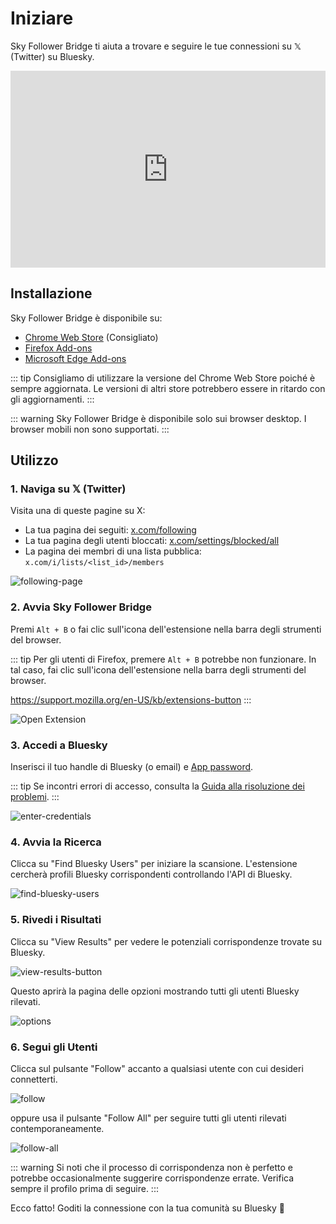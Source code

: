 # Iniziare

Sky Follower Bridge ti aiuta a trovare e seguire le tue connessioni su 𝕏 (Twitter) su Bluesky.

<iframe width="100%" height="315" src="https://www.youtube.com/embed/dfMK07PJeL4?si=SDC7P8basmoOOdjw" title="YouTube video player" frameborder="0" allow="accelerometer; autoplay; clipboard-write; encrypted-media; gyroscope; picture-in-picture; web-share" referrerpolicy="strict-origin-when-cross-origin" allowfullscreen></iframe>


## Installazione

Sky Follower Bridge è disponibile su:

- [Chrome Web Store](https://chrome.google.com/webstore/detail/sky-follower-bridge/behhbpbpmailcnfbjagknjngnfdojpko) (Consigliato)
- [Firefox Add-ons](https://addons.mozilla.org/en-US/firefox/addon/sky-follower-bridge/)
- [Microsoft Edge Add-ons](https://microsoftedge.microsoft.com/addons/detail/sky-follower-bridge/dpeolmdblhfolkhlhbhlofkkpaojnnbb)

::: tip
Consigliamo di utilizzare la versione del Chrome Web Store poiché è sempre aggiornata. Le versioni di altri store potrebbero essere in ritardo con gli aggiornamenti.
:::

::: warning
Sky Follower Bridge è disponibile solo sui browser desktop. I browser mobili non sono supportati.
:::

## Utilizzo

### 1. Naviga su 𝕏 (Twitter)

Visita una di queste pagine su X:
- La tua pagina dei seguiti: [x.com/following](https://x.com/following)
- La tua pagina degli utenti bloccati: [x.com/settings/blocked/all](https://x.com/settings/blocked/all)
- La pagina dei membri di una lista pubblica: `x.com/i/lists/<list_id>/members`

![following-page](/images/following-page.png)

### 2. Avvia Sky Follower Bridge

Premi `Alt + B` o fai clic sull'icona dell'estensione nella barra degli strumenti del browser.

::: tip
Per gli utenti di Firefox, premere `Alt + B` potrebbe non funzionare. In tal caso, fai clic sull'icona dell'estensione nella barra degli strumenti del browser.

https://support.mozilla.org/en-US/kb/extensions-button
:::

![Open Extension](/images/open-extension.png)

### 3. Accedi a Bluesky

Inserisci il tuo handle di Bluesky (o email) e [App password](https://bsky.app/settings/app-passwords).

::: tip
Se incontri errori di accesso, consulta la [Guida alla risoluzione dei problemi](/troubleshooting).
:::

![enter-credentials](/images/enter-credentials.png)

### 4. Avvia la Ricerca

Clicca su "Find Bluesky Users" per iniziare la scansione. L'estensione cercherà profili Bluesky corrispondenti controllando l'API di Bluesky.

![find-bluesky-users](/images/scan-users.png)

### 5. Rivedi i Risultati

Clicca su "View Results" per vedere le potenziali corrispondenze trovate su Bluesky.

![view-results-button](/images/click-results.png)

Questo aprirà la pagina delle opzioni mostrando tutti gli utenti Bluesky rilevati.

![options](/images/options.png)

### 6. Segui gli Utenti

Clicca sul pulsante "Follow" accanto a qualsiasi utente con cui desideri connetterti.

![follow](/images/click-follow-btn.png)

oppure usa il pulsante "Follow All" per seguire tutti gli utenti rilevati contemporaneamente.

![follow-all](/images/follow-all-btn.png)

::: warning
Si noti che il processo di corrispondenza non è perfetto e potrebbe occasionalmente suggerire corrispondenze errate. Verifica sempre il profilo prima di seguire.
:::

Ecco fatto! Goditi la connessione con la tua comunità su Bluesky 🎉 

